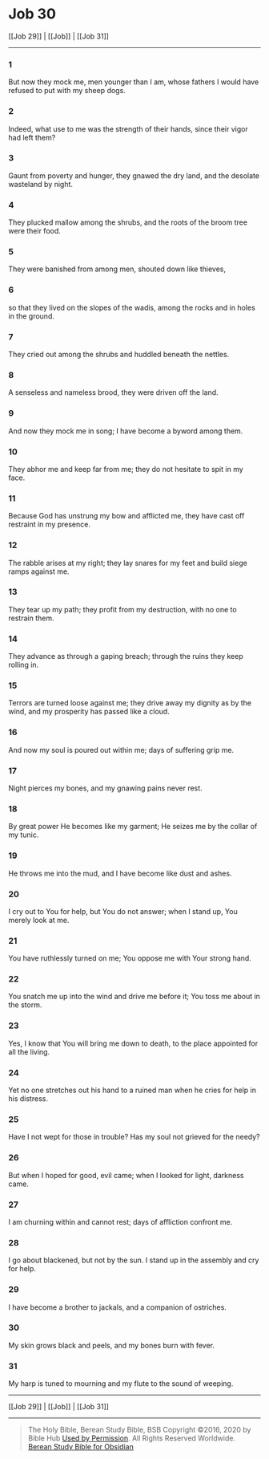 # Job 30

[[Job 29]] | [[Job]] | [[Job 31]]

---

### 1
But now they mock me, men younger than I am, whose fathers I would have refused to put with my sheep dogs.

### 2
Indeed, what use to me was the strength of their hands, since their vigor had left them?

### 3
Gaunt from poverty and hunger, they gnawed the dry land, and the desolate wasteland by night.

### 4
They plucked mallow among the shrubs, and the roots of the broom tree were their food.

### 5
They were banished from among men, shouted down like thieves,

### 6
so that they lived on the slopes of the wadis, among the rocks and in holes in the ground.

### 7
They cried out among the shrubs and huddled beneath the nettles.

### 8
A senseless and nameless brood, they were driven off the land.

### 9
And now they mock me in song; I have become a byword among them.

### 10
They abhor me and keep far from me; they do not hesitate to spit in my face.

### 11
Because God has unstrung my bow and afflicted me, they have cast off restraint in my presence.

### 12
The rabble arises at my right; they lay snares for my feet and build siege ramps against me.

### 13
They tear up my path; they profit from my destruction, with no one to restrain them.

### 14
They advance as through a gaping breach; through the ruins they keep rolling in.

### 15
Terrors are turned loose against me; they drive away my dignity as by the wind, and my prosperity has passed like a cloud.

### 16
And now my soul is poured out within me; days of suffering grip me.

### 17
Night pierces my bones, and my gnawing pains never rest.

### 18
By great power He becomes like my garment; He seizes me by the collar of my tunic.

### 19
He throws me into the mud, and I have become like dust and ashes.

### 20
I cry out to You for help, but You do not answer; when I stand up, You merely look at me.

### 21
You have ruthlessly turned on me; You oppose me with Your strong hand.

### 22
You snatch me up into the wind and drive me before it; You toss me about in the storm.

### 23
Yes, I know that You will bring me down to death, to the place appointed for all the living.

### 24
Yet no one stretches out his hand to a ruined man when he cries for help in his distress.

### 25
Have I not wept for those in trouble? Has my soul not grieved for the needy?

### 26
But when I hoped for good, evil came; when I looked for light, darkness came.

### 27
I am churning within and cannot rest; days of affliction confront me.

### 28
I go about blackened, but not by the sun. I stand up in the assembly and cry for help.

### 29
I have become a brother to jackals, and a companion of ostriches.

### 30
My skin grows black and peels, and my bones burn with fever.

### 31
My harp is tuned to mourning and my flute to the sound of weeping.

---

[[Job 29]] | [[Job]] | [[Job 31]]

---

> The Holy Bible, Berean Study Bible, BSB
> Copyright &copy;2016, 2020 by Bible Hub
> [Used by Permission](https://berean.bible/terms.htm). All Rights Reserved Worldwide.
> [Berean Study Bible for Obsidian](https://github.com/gapmiss/berean-study-bible-for-obsidian)

